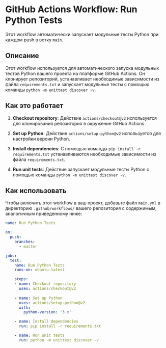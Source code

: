 # GitHub Actions Workflow: Run Python Tests

Этот workflow автоматически запускает модульные тесты Python при каждом push в ветку `main`.

## Описание

Этот workflow используется для автоматического запуска модульных тестов Python вашего проекта на платформе GitHub Actions. Он клонирует репозиторий, устанавливает необходимые зависимости из файла `requirements.txt` и запускает модульные тесты с помощью команды `python -m unittest discover -v`.

## Как это работает

1. **Checkout repository**: Действие `actions/checkout@v2` используется для клонирования репозитория в окружение GitHub Actions.

2. **Set up Python**: Действие `actions/setup-python@v2` используется для настройки версии Python.

3. **Install dependencies**: С помощью команды `pip install -r requirements.txt` устанавливаются необходимые зависимости из файла `requirements.txt`.

4. **Run unit tests**: Действие запускает модульные тесты Python с помощью команды `python -m unittest discover -v`.

## Как использовать

Чтобы включить этот workflow в ваш проект, добавьте файл `main.yml` в директорию `.github/workflows/` вашего репозитория с содержимым, аналогичным приведенному ниже:

```yaml
name: Run Python Tests

on:
  push:
    branches:
      - master

jobs:
  test:
    name: Run Python Tests
    runs-on: ubuntu-latest

    steps:
    - name: Checkout repository
      uses: actions/checkout@v2
      
    - name: Set up Python
      uses: actions/setup-python@v2
      with:
        python-version: '3.x'

    - name: Install dependencies
      run: pip install -r requirements.txt

    - name: Run unit tests
      run: python -m unittest discover -v
```
